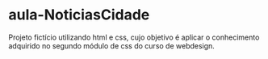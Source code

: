 # aula-NoticiasCidade
  Projeto fictício utilizando html e css, cujo objetivo é aplicar o conhecimento adquirido no segundo módulo de css do curso de webdesign.
